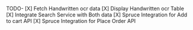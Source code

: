 TODO-
[X] Fetch Handwritten ocr data
[X] Display Handwritten ocr Table
[X] Integrate Search Service with Both data
[X] Spruce Integration for Add to cart API
[X] Spruce Integration for Place Order API
